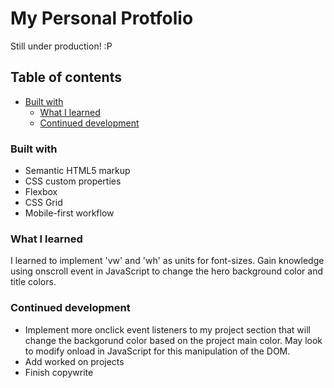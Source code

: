 # My Personal Protfolio

Still under production! :P

## Table of contents

- [Built with](#built-with)
  - [What I learned](#what-i-learned)
  - [Continued development](#continued-development)

### Built with

- Semantic HTML5 markup
- CSS custom properties
- Flexbox
- CSS Grid
- Mobile-first workflow

### What I learned

I learned to implement 'vw' and 'wh' as units for font-sizes. Gain knowledge using onscroll event in JavaScript to change the hero background color and title colors.

### Continued development

- Implement more onclick event listeners to my project section that will change the backgorund color based on the project main color. May look to modify onload in JavaScript for this manipulation of the DOM.
- Add worked on projects
- Finish copywrite
